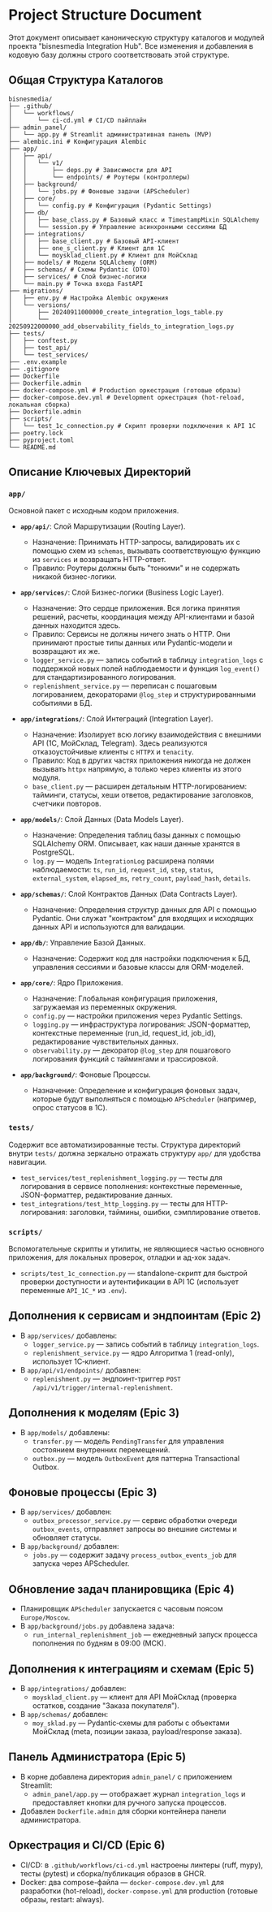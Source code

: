 # Project Structure Document

Этот документ описывает каноническую структуру каталогов и модулей проекта "bisnesmedia Integration Hub". Все изменения и добавления в кодовую базу должны строго соответствовать этой структуре.

## Общая Структура Каталогов
```
bisnesmedia/
├── .github/
│   └── workflows/
│       └── ci-cd.yml # CI/CD пайплайн
├── admin_panel/
│   └── app.py # Streamlit административная панель (MVP)
├── alembic.ini # Конфигурация Alembic
├── app/
│   ├── api/
│   │   └── v1/
│   │       ├── deps.py # Зависимости для API
│   │       └── endpoints/ # Роутеры (контроллеры)
│   ├── background/
│   │   └── jobs.py # Фоновые задачи (APScheduler)
│   ├── core/
│   │   └── config.py # Конфигурация (Pydantic Settings)
│   ├── db/
│   │   ├── base_class.py # Базовый класс и TimestampMixin SQLAlchemy
│   │   └── session.py # Управление асинхронными сессиями БД
│   ├── integrations/
│   │   ├── base_client.py # Базовый API-клиент
│   │   ├── one_s_client.py # Клиент для 1С
│   │   └── moysklad_client.py # Клиент для МойСклад
│   ├── models/ # Модели SQLAlchemy (ORM)
│   ├── schemas/ # Схемы Pydantic (DTO)
│   ├── services/ # Слой бизнес-логики
│   └── main.py # Точка входа FastAPI
├── migrations/
│   ├── env.py # Настройка Alembic окружения
│   └── versions/
│       ├── 20240911000000_create_integration_logs_table.py
│       └── 20250922000000_add_observability_fields_to_integration_logs.py
├── tests/
│   ├── conftest.py
│   ├── test_api/
│   └── test_services/
├── .env.example
├── .gitignore
├── Dockerfile
├── Dockerfile.admin
├── docker-compose.yml # Production оркестрация (готовые образы)
├── docker-compose.dev.yml # Development оркестрация (hot-reload, локальная сборка)
├── Dockerfile.admin
├── scripts/
│   └── test_1c_connection.py # Скрипт проверки подключения к API 1С
├── poetry.lock
├── pyproject.toml
└── README.md
```

## Описание Ключевых Директорий

### `app/`
Основной пакет с исходным кодом приложения.

- **`app/api/`**: Слой Маршрутизации (Routing Layer).
  - Назначение: Принимать HTTP-запросы, валидировать их с помощью схем из `schemas`, вызывать соответствующую функцию из `services` и возвращать HTTP-ответ.
  - Правило: Роутеры должны быть "тонкими" и не содержать никакой бизнес-логики.

- **`app/services/`**: Слой Бизнес-логики (Business Logic Layer).
  - Назначение: Это сердце приложения. Вся логика принятия решений, расчеты, координация между API-клиентами и базой данных находится здесь.
  - Правило: Сервисы не должны ничего знать о HTTP. Они принимают простые типы данных или Pydantic-модели и возвращают их же.
  - `logger_service.py` — запись событий в таблицу `integration_logs` с поддержкой новых полей наблюдаемости и функция `log_event()` для стандартизированного логирования.
  - `replenishment_service.py` — переписан с пошаговым логированием, декораторами `@log_step` и структурированными событиями в БД.

- **`app/integrations/`**: Слой Интеграций (Integration Layer).
  - Назначение: Изолирует всю логику взаимодействия с внешними API (1С, МойСклад, Telegram). Здесь реализуются отказоустойчивые клиенты с `HTTPX` и `tenacity`.
  - Правило: Код в других частях приложения никогда не должен вызывать `httpx` напрямую, а только через клиенты из этого модуля.
  - `base_client.py` — расширен детальным HTTP-логированием: тайминги, статусы, хеши ответов, редактирование заголовков, счетчики повторов.

- **`app/models/`**: Слой Данных (Data Models Layer).
  - Назначение: Определения таблиц базы данных с помощью SQLAlchemy ORM. Описывает, как наши данные хранятся в PostgreSQL.
  - `log.py` — модель `IntegrationLog` расширена полями наблюдаемости: `ts`, `run_id`, `request_id`, `step`, `status`, `external_system`, `elapsed_ms`, `retry_count`, `payload_hash`, `details`.

- **`app/schemas/`**: Слой Контрактов Данных (Data Contracts Layer).
  - Назначение: Определения структур данных для API с помощью Pydantic. Они служат "контрактом" для входящих и исходящих данных API и используются для валидации.

- **`app/db/`**: Управление Базой Данных.
  - Назначение: Содержит код для настройки подключения к БД, управления сессиями и базовые классы для ORM-моделей.

- **`app/core/`**: Ядро Приложения.
  - Назначение: Глобальная конфигурация приложения, загружаемая из переменных окружения.
  - `config.py` — настройки приложения через Pydantic Settings.
  - `logging.py` — инфраструктура логирования: JSON-форматтер, контекстные переменные (run_id, request_id, job_id), редактирование чувствительных данных.
  - `observability.py` — декоратор `@log_step` для пошагового логирования функций с таймингами и трассировкой.

- **`app/background/`**: Фоновые Процессы.
  - Назначение: Определение и конфигурация фоновых задач, которые будут выполняться с помощью `APScheduler` (например, опрос статусов в 1С).

### `tests/`
Содержит все автоматизированные тесты. Структура директорий внутри `tests/` должна зеркально отражать структуру `app/` для удобства навигации.

- `test_services/test_replenishment_logging.py` — тесты для логирования в сервисе пополнения: контекстные переменные, JSON-форматтер, редактирование данных.
- `test_integrations/test_http_logging.py` — тесты для HTTP-логирования: заголовки, таймины, ошибки, сэмплирование ответов.

### `scripts/`
Вспомогательные скрипты и утилиты, не являющиеся частью основного приложения, для локальных проверок, отладки и ад-хок задач.

- `scripts/test_1c_connection.py` — standalone-скрипт для быстрой проверки доступности и аутентификации в API 1С (использует переменные `API_1C_*` из `.env`).

## Дополнения к сервисам и эндпоинтам (Epic 2)

- В `app/services/` добавлены:
  - `logger_service.py` — запись событий в таблицу `integration_logs`.
  - `replenishment_service.py` — ядро Алгоритма 1 (read-only), использует 1С‑клиент.
- В `app/api/v1/endpoints/` добавлен:
  - `replenishment.py` — эндпоинт-триггер `POST /api/v1/trigger/internal-replenishment`.

## Дополнения к моделям (Epic 3)

- В `app/models/` добавлены:
  - `transfer.py` — модель `PendingTransfer` для управления состоянием внутренних перемещений.
  - `outbox.py` — модель `OutboxEvent` для паттерна Transactional Outbox.

## Фоновые процессы (Epic 3)

- В `app/services/` добавлен:
  - `outbox_processor_service.py` — сервис обработки очереди `outbox_events`, отправляет запросы во внешние системы и обновляет статусы.
- В `app/background/` добавлен:
  - `jobs.py` — содержит задачу `process_outbox_events_job` для запуска через APScheduler.

## Обновление задач планировщика (Epic 4)

- Планировщик `APScheduler` запускается с часовым поясом `Europe/Moscow`.
- В `app/background/jobs.py` добавлена задача:
  - `run_internal_replenishment_job` — ежедневный запуск процесса пополнения по будням в 09:00 (МСК).

## Дополнения к интеграциям и схемам (Epic 5)

- В `app/integrations/` добавлен:
  - `moysklad_client.py` — клиент для API МойСклад (проверка остатков, создание "Заказа покупателя").
- В `app/schemas/` добавлен:
  - `moy_sklad.py` — Pydantic‑схемы для работы с объектами МойСклад (meta, позиции заказа, payload/response заказа).

## Панель Администратора (Epic 5)

- В корне добавлена директория `admin_panel/` с приложением Streamlit:
  - `admin_panel/app.py` — отображает журнал `integration_logs` и предоставляет кнопки для ручного запуска процессов.
- Добавлен `Dockerfile.admin` для сборки контейнера панели администратора.

## Оркестрация и CI/CD (Epic 6)

- CI/CD: в `.github/workflows/ci-cd.yml` настроены линтеры (ruff, mypy), тесты (pytest) и сборка/публикация образов в GHCR.
- Docker: два compose-файла — `docker-compose.dev.yml` для разработки (hot-reload), `docker-compose.yml` для production (готовые образы, restart: always).
